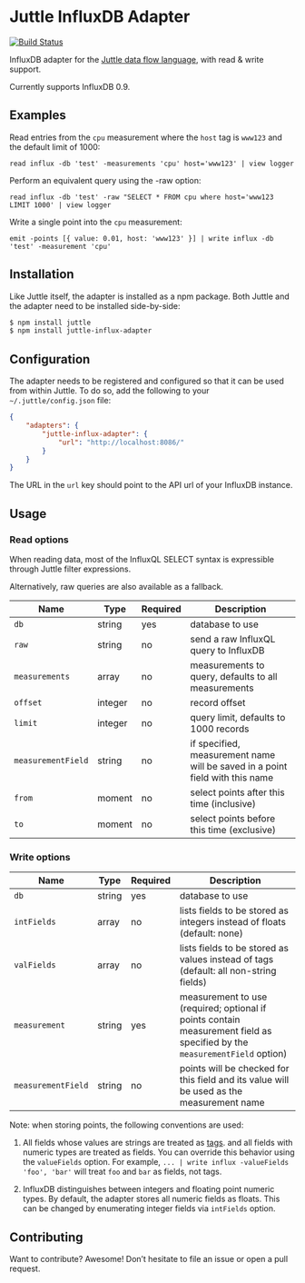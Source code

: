 # Juttle InfluxDB Adapter

[![Build Status](https://travis-ci.com/juttle/juttle-influx-adapter.svg?token=C2AjzxBQoVUrmWXFQb7w)](https://travis-ci.com/juttle/juttle-influx-adapter)

InfluxDB adapter for the [Juttle data flow
language](https://github.com/juttle/juttle), with read & write support.

Currently supports InfluxDB 0.9.

## Examples

Read entries from the `cpu` measurement where the `host` tag is `www123` and the default limit of 1000:

```juttle
read influx -db 'test' -measurements 'cpu' host='www123' | view logger
```

Perform an equivalent query using the -raw option:

```juttle
read influx -db 'test' -raw "SELECT * FROM cpu where host='www123 LIMIT 1000' | view logger
```

Write a single point into the `cpu` measurement:

```juttle
emit -points [{ value: 0.01, host: 'www123' }] | write influx -db 'test' -measurement 'cpu'
```

## Installation

Like Juttle itself, the adapter is installed as a npm package. Both Juttle and
the adapter need to be installed side-by-side:

```bash
$ npm install juttle
$ npm install juttle-influx-adapter
```

## Configuration

The adapter needs to be registered and configured so that it can be used from
within Juttle. To do so, add the following to your `~/.juttle/config.json` file:

```json
{
    "adapters": {
        "juttle-influx-adapter": {
            "url": "http://localhost:8086/"
        }
    }
}
```

The URL in the `url` key should point to the API url of your InfluxDB instance.

## Usage

### Read options

When reading data, most of the InfluxQL SELECT syntax is expressible through Juttle filter expressions.

Alternatively, raw queries are also available as a fallback.

Name | Type | Required | Description
-----|------|----------|-------------
`db`   | string | yes | database to use
`raw`  | string | no  | send a raw InfluxQL query to InfluxDB
`measurements` | array | no | measurements to query, defaults to all measurements
`offset` | integer| no | record offset
`limit`  | integer | no | query limit, defaults to 1000 records
`measurementField` | string | no | if specified, measurement name will be saved in a point field with this name
`from` | moment | no | select points after this time (inclusive)
`to`   | moment | no | select points before this time (exclusive)

### Write options

Name | Type | Required | Description
-----|------|----------|-------------
`db`   | string | yes | database to use
`intFields` | array | no | lists fields to be stored as integers instead of floats (default: none)
`valFields` | array | no | lists fields to be stored as values instead of tags (default: all non-string fields)
`measurement` | string | yes | measurement to use (required; optional if points contain measurement field as specified by the `measurementField` option)
`measurementField` | string | no | points will be checked for this field and its value will be used as the measurement name

Note: when storing points, the following conventions are used:

1. All fields whose values are strings are treated as
   [tags](https://influxdb.com/docs/v0.9/concepts/key_concepts.html#tag-key).
   and all fields with numeric types are treated as fields.
   You can override this behavior using the `valueFields` option. For
   example, `... | write influx -valueFields 'foo', 'bar'` will treat `foo` and
   `bar` as fields, not tags.

2. InfluxDB distinguishes between integers and floating point numeric types. By
   default, the adapter stores all numeric fields as floats. This can be changed
   by enumerating integer fields via `intFields` option.

## Contributing

Want to contribute? Awesome! Don’t hesitate to file an issue or open a pull
request.
